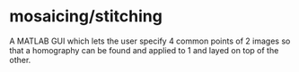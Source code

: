 # mosaicing/stitching

A MATLAB GUI which lets the user specify 4 common points of 2 images so that a homography can be found and applied to 1 and layed on top of the other.
